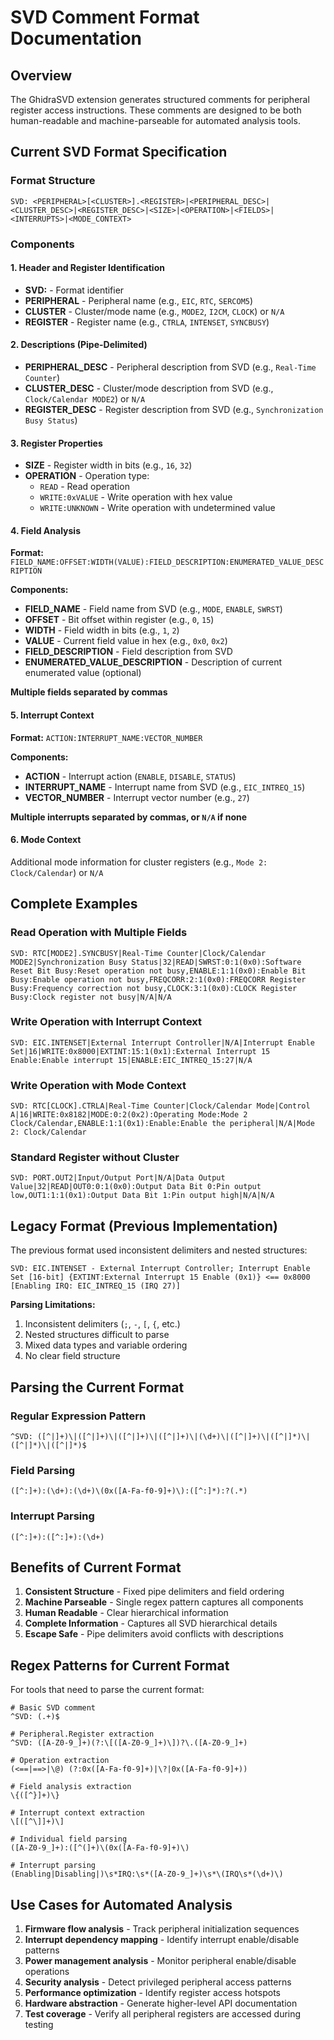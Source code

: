 # SVD Comment Format Documentation

## Overview

The GhidraSVD extension generates structured comments for peripheral register access instructions. These comments are designed to be both human-readable and machine-parseable for automated analysis tools.

## Current SVD Format Specification

### Format Structure
```
SVD: <PERIPHERAL>[<CLUSTER>].<REGISTER>|<PERIPHERAL_DESC>|<CLUSTER_DESC>|<REGISTER_DESC>|<SIZE>|<OPERATION>|<FIELDS>|<INTERRUPTS>|<MODE_CONTEXT>
```

### Components

#### 1. Header and Register Identification
- **SVD:** - Format identifier
- **PERIPHERAL** - Peripheral name (e.g., `EIC`, `RTC`, `SERCOM5`)  
- **CLUSTER** - Cluster/mode name (e.g., `MODE2`, `I2CM`, `CLOCK`) or `N/A`
- **REGISTER** - Register name (e.g., `CTRLA`, `INTENSET`, `SYNCBUSY`)

#### 2. Descriptions (Pipe-Delimited)
- **PERIPHERAL_DESC** - Peripheral description from SVD (e.g., `Real-Time Counter`)
- **CLUSTER_DESC** - Cluster/mode description from SVD (e.g., `Clock/Calendar MODE2`) or `N/A`
- **REGISTER_DESC** - Register description from SVD (e.g., `Synchronization Busy Status`)

#### 3. Register Properties
- **SIZE** - Register width in bits (e.g., `16`, `32`)
- **OPERATION** - Operation type:
  - `READ` - Read operation
  - `WRITE:0xVALUE` - Write operation with hex value
  - `WRITE:UNKNOWN` - Write operation with undetermined value

#### 4. Field Analysis
**Format:** `FIELD_NAME:OFFSET:WIDTH(VALUE):FIELD_DESCRIPTION:ENUMERATED_VALUE_DESCRIPTION`

**Components:**
- **FIELD_NAME** - Field name from SVD (e.g., `MODE`, `ENABLE`, `SWRST`)
- **OFFSET** - Bit offset within register (e.g., `0`, `15`)
- **WIDTH** - Field width in bits (e.g., `1`, `2`)
- **VALUE** - Current field value in hex (e.g., `0x0`, `0x2`)
- **FIELD_DESCRIPTION** - Field description from SVD
- **ENUMERATED_VALUE_DESCRIPTION** - Description of current enumerated value (optional)

**Multiple fields separated by commas**

#### 5. Interrupt Context
**Format:** `ACTION:INTERRUPT_NAME:VECTOR_NUMBER`

**Components:**
- **ACTION** - Interrupt action (`ENABLE`, `DISABLE`, `STATUS`)
- **INTERRUPT_NAME** - Interrupt name from SVD (e.g., `EIC_INTREQ_15`)
- **VECTOR_NUMBER** - Interrupt vector number (e.g., `27`)

**Multiple interrupts separated by commas, or `N/A` if none**

#### 6. Mode Context
Additional mode information for cluster registers (e.g., `Mode 2: Clock/Calendar`) or `N/A`

## Complete Examples

### Read Operation with Multiple Fields
```
SVD: RTC[MODE2].SYNCBUSY|Real-Time Counter|Clock/Calendar MODE2|Synchronization Busy Status|32|READ|SWRST:0:1(0x0):Software Reset Bit Busy:Reset operation not busy,ENABLE:1:1(0x0):Enable Bit Busy:Enable operation not busy,FREQCORR:2:1(0x0):FREQCORR Register Busy:Frequency correction not busy,CLOCK:3:1(0x0):CLOCK Register Busy:Clock register not busy|N/A|N/A
```

### Write Operation with Interrupt Context
```
SVD: EIC.INTENSET|External Interrupt Controller|N/A|Interrupt Enable Set|16|WRITE:0x8000|EXTINT:15:1(0x1):External Interrupt 15 Enable:Enable interrupt 15|ENABLE:EIC_INTREQ_15:27|N/A
```

### Write Operation with Mode Context
```
SVD: RTC[CLOCK].CTRLA|Real-Time Counter|Clock/Calendar Mode|Control A|16|WRITE:0x8182|MODE:0:2(0x2):Operating Mode:Mode 2 Clock/Calendar,ENABLE:1:1(0x1):Enable:Enable the peripheral|N/A|Mode 2: Clock/Calendar
```

### Standard Register without Cluster
```
SVD: PORT.OUT2|Input/Output Port|N/A|Data Output Value|32|READ|OUT0:0:1(0x0):Output Data Bit 0:Pin output low,OUT1:1:1(0x1):Output Data Bit 1:Pin output high|N/A|N/A
```

## Legacy Format (Previous Implementation)

The previous format used inconsistent delimiters and nested structures:

```
SVD: EIC.INTENSET - External Interrupt Controller; Interrupt Enable Set [16-bit] {EXTINT:External Interrupt 15 Enable (0x1)} <== 0x8000 [Enabling IRQ: EIC_INTREQ_15 (IRQ 27)]
```

**Parsing Limitations:**
1. Inconsistent delimiters (`;`, `-`, `[`, `{`, etc.)
2. Nested structures difficult to parse
3. Mixed data types and variable ordering
4. No clear field structure

## Parsing the Current Format

### Regular Expression Pattern
```regex
^SVD: ([^|]+)\|([^|]+)\|([^|]+)\|([^|]+)\|(\d+)\|([^|]+)\|([^|]*)\|([^|]*)\|([^|]*)$
```

### Field Parsing
```regex
([^:]+):(\d+):(\d+)\(0x([A-Fa-f0-9]+)\):([^:]*):?(.*)
```

### Interrupt Parsing
```regex
([^:]+):([^:]+):(\d+)
```

## Benefits of Current Format

1. **Consistent Structure** - Fixed pipe delimiters and field ordering
2. **Machine Parseable** - Single regex pattern captures all components
3. **Human Readable** - Clear hierarchical information
4. **Complete Information** - Captures all SVD hierarchical details
5. **Escape Safe** - Pipe delimiters avoid conflicts with descriptions

## Regex Patterns for Current Format

For tools that need to parse the current format:

```regex
# Basic SVD comment
^SVD: (.+)$

# Peripheral.Register extraction
^SVD: ([A-Z0-9_]+)(?:\[([A-Z0-9_]+)\])?\.([A-Z0-9_]+)

# Operation extraction  
(<==|==>|\@) (?:0x([A-Fa-f0-9]+)|\?|0x([A-Fa-f0-9]+))

# Field analysis extraction
\{([^}]+)\}

# Interrupt context extraction
\[([^\]]+)\]

# Individual field parsing
([A-Z0-9_]+):([^(]+)\(0x([A-Fa-f0-9]+)\)

# Interrupt parsing
(Enabling|Disabling|)\s*IRQ:\s*([A-Z0-9_]+)\s*\(IRQ\s*(\d+)\)
```

## Use Cases for Automated Analysis

1. **Firmware flow analysis** - Track peripheral initialization sequences
2. **Interrupt dependency mapping** - Identify interrupt enable/disable patterns
3. **Power management analysis** - Monitor peripheral enable/disable operations
4. **Security analysis** - Detect privileged peripheral access patterns
5. **Performance optimization** - Identify register access hotspots
6. **Hardware abstraction** - Generate higher-level API documentation
7. **Test coverage** - Verify all peripheral registers are accessed during testing